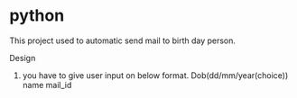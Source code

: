 # python
This project used to automatic send mail to birth day person.

Design
1. you have to give user input on below format.
    Dob(dd/mm/year(choice)) name mail_id
